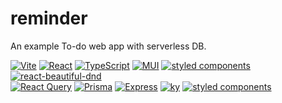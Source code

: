 # reminder

An example To-do web app with serverless DB.

[![Vite](https://img.shields.io/badge/Vite-9499FF?logo=Vite&logoColor=white)](https://vitejs.dev/)
[![React](https://img.shields.io/badge/React-61DAFB?logo=react&logoColor=white)](https://react.dev/)
[![TypeScript](https://img.shields.io/badge/TypeScript-3178C6?logo=typescript&logoColor=white)](#3178C6)
[![MUI](https://img.shields.io/badge/MUI-007FFF?logo=mui&logoColor=white)](https://mui.com/)
[![styled components](https://img.shields.io/badge/styled_components-DB7093?logo=styledcomponents&logoColor=white)](https://styled-components.com/)
[![react-beautiful-dnd](https://img.shields.io/badge/react--beautiful--dnd-0052CC?logo=atlassian&logoColor=white)](https://github.com/atlassian/react-beautiful-dnd)
<br/>
[![React Query](https://img.shields.io/badge/React_Query-FF4154?logo=reactquery&logoColor=white)](https://tanstack.com/query/latest/)
[![Prisma](https://img.shields.io/badge/Prisma-5163BA?logo=prisma&logoColor=white)](https://www.prisma.io/)
[![Express](https://img.shields.io/badge/Express-000000?logo=express&logoColor=white)](https://expressjs.com/)
[![ky](https://img.shields.io/badge/ky-f6c2c4)](https://github.com/sindresorhus/ky/tree/main)
[![styled components](https://img.shields.io/badge/Planet_Scale-000000?logo=planetscale&logoColor=white)](https://planetscale.com/)
